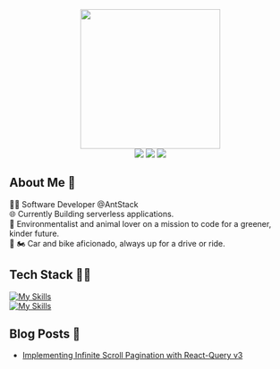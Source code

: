 <div id="header" align="center">
  <img src="https://media.giphy.com/media/brsEO1JayBVja/giphy.gif" width="250"/>
  <div>
    <a href='https://www.linkedin.com/in/adityasajoo/'><img src="https://img.shields.io/badge/LinkedIn-0077B5?style=for-the-badge&logo=linkedin&logoColor=white" /></a>
    <a href='https://twitter.com/adityasajoo'><img src="https://img.shields.io/badge/twitter-black?style=for-the-badge&logo=X&logoColor=white" /></a>
    <a href='adityasajoo@gmail.com'><img src="https://img.shields.io/badge/Gmail-red?style=for-the-badge&logo=gmail&logoColor=white" /></a>
  </div>
</div>

## About Me :memo:
👨‍💻 Software Developer @AntStack <br/>
🌐 Currently Building serverless applications. <br/>
🌱 Environmentalist and animal lover on a mission to code for a greener, kinder future. <br/>
🚗 🏍️ Car and bike aficionado, always up for a drive or ride. <br/>



## Tech Stack 🧑‍💻

[![My Skills](https://skillicons.dev/icons?i=nextjs,react,emotion,nodejs,aws,mongodb,mysql,flask,django)](https://skillicons.dev) <br>
[![My Skills](https://skillicons.dev/icons?i=redux,ts,js,html,css,py,java,go)](https://skillicons.dev)

## Blog Posts 🚀
- [Implementing Infinite Scroll Pagination with React-Query v3](https://www.antstack.com/blog/implementing-infinite-scroll-pagination-with-react-query-v3/)






